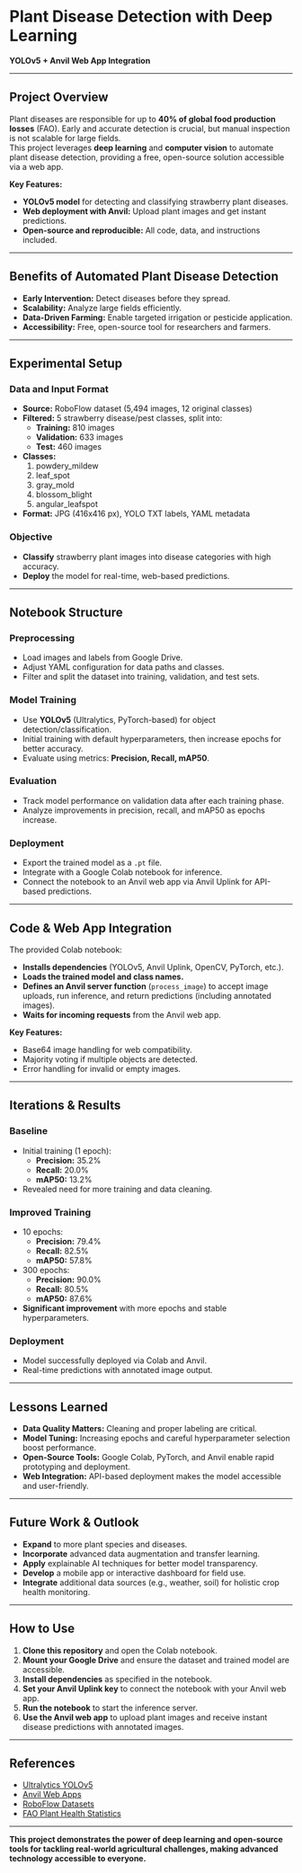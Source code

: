 # Plant Disease Detection with Deep Learning
**YOLOv5 + Anvil Web App Integration**

---

## Project Overview

Plant diseases are responsible for up to **40% of global food production losses** (FAO). Early and accurate detection is crucial, but manual inspection is not scalable for large fields.  
This project leverages **deep learning** and **computer vision** to automate plant disease detection, providing a free, open-source solution accessible via a web app.

**Key Features:**
- **YOLOv5 model** for detecting and classifying strawberry plant diseases.
- **Web deployment with Anvil:** Upload plant images and get instant predictions.
- **Open-source and reproducible:** All code, data, and instructions included.

---

## Benefits of Automated Plant Disease Detection

- **Early Intervention:** Detect diseases before they spread.
- **Scalability:** Analyze large fields efficiently.
- **Data-Driven Farming:** Enable targeted irrigation or pesticide application.
- **Accessibility:** Free, open-source tool for researchers and farmers.

---

## Experimental Setup

### Data and Input Format

- **Source:** RoboFlow dataset (5,494 images, 12 original classes)
- **Filtered:** 5 strawberry disease/pest classes, split into:
    - **Training:** 810 images
    - **Validation:** 633 images
    - **Test:** 460 images
- **Classes:**  
    1. powdery_mildew  
    2. leaf_spot  
    3. gray_mold  
    4. blossom_blight  
    5. angular_leafspot  
- **Format:** JPG (416x416 px), YOLO TXT labels, YAML metadata

### Objective

- **Classify** strawberry plant images into disease categories with high accuracy.
- **Deploy** the model for real-time, web-based predictions.

---

## Notebook Structure

### Preprocessing

- Load images and labels from Google Drive.
- Adjust YAML configuration for data paths and classes.
- Filter and split the dataset into training, validation, and test sets.

### Model Training

- Use **YOLOv5** (Ultralytics, PyTorch-based) for object detection/classification.
- Initial training with default hyperparameters, then increase epochs for better accuracy.
- Evaluate using metrics: **Precision, Recall, mAP50**.

### Evaluation

- Track model performance on validation data after each training phase.
- Analyze improvements in precision, recall, and mAP50 as epochs increase.

### Deployment

- Export the trained model as a `.pt` file.
- Integrate with a Google Colab notebook for inference.
- Connect the notebook to an Anvil web app via Anvil Uplink for API-based predictions.

---

## Code & Web App Integration

The provided Colab notebook:
- **Installs dependencies** (YOLOv5, Anvil Uplink, OpenCV, PyTorch, etc.).
- **Loads the trained model and class names.**
- **Defines an Anvil server function** (`process_image`) to accept image uploads, run inference, and return predictions (including annotated images).
- **Waits for incoming requests** from the Anvil web app.

**Key Features:**
- Base64 image handling for web compatibility.
- Majority voting if multiple objects are detected.
- Error handling for invalid or empty images.

---

## Iterations & Results

### Baseline

- Initial training (1 epoch):  
  - **Precision:** 35.2%  
  - **Recall:** 20.0%  
  - **mAP50:** 13.2%
- Revealed need for more training and data cleaning.

### Improved Training

- 10 epochs:  
  - **Precision:** 79.4%  
  - **Recall:** 82.5%  
  - **mAP50:** 57.8%
- 300 epochs:  
  - **Precision:** 90.0%  
  - **Recall:** 80.5%  
  - **mAP50:** 87.6%
- **Significant improvement** with more epochs and stable hyperparameters.

### Deployment

- Model successfully deployed via Colab and Anvil.
- Real-time predictions with annotated image output.

---

## Lessons Learned

- **Data Quality Matters:** Cleaning and proper labeling are critical.
- **Model Tuning:** Increasing epochs and careful hyperparameter selection boost performance.
- **Open-Source Tools:** Google Colab, PyTorch, and Anvil enable rapid prototyping and deployment.
- **Web Integration:** API-based deployment makes the model accessible and user-friendly.

---

## Future Work & Outlook

- **Expand** to more plant species and diseases.
- **Incorporate** advanced data augmentation and transfer learning.
- **Apply** explainable AI techniques for better model transparency.
- **Develop** a mobile app or interactive dashboard for field use.
- **Integrate** additional data sources (e.g., weather, soil) for holistic crop health monitoring.

---

## How to Use

1. **Clone this repository** and open the Colab notebook.
2. **Mount your Google Drive** and ensure the dataset and trained model are accessible.
3. **Install dependencies** as specified in the notebook.
4. **Set your Anvil Uplink key** to connect the notebook with your Anvil web app.
5. **Run the notebook** to start the inference server.
6. **Use the Anvil web app** to upload plant images and receive instant disease predictions with annotated images.

---

## References

- [Ultralytics YOLOv5](https://github.com/ultralytics/yolov5)
- [Anvil Web Apps](https://anvil.works/)
- [RoboFlow Datasets](https://roboflow.com/)
- [FAO Plant Health Statistics](https://www.fao.org/)

---

**This project demonstrates the power of deep learning and open-source tools for tackling real-world agricultural challenges, making advanced technology accessible to everyone.**

